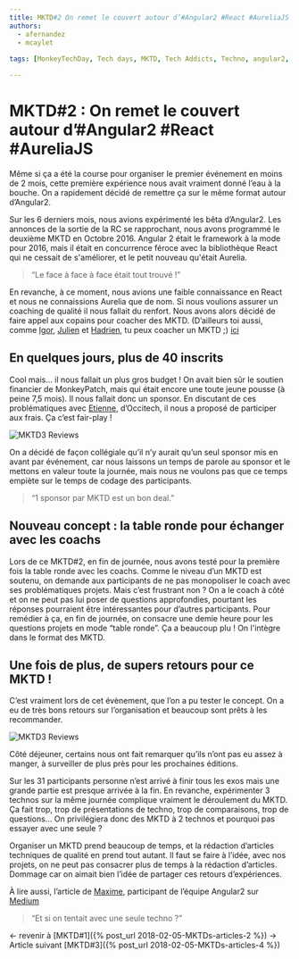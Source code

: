 ```yaml
---
title: MKTD#2 On remet le couvert autour d’#Angular2 #React #AureliaJS
authors:
  - afernandez
  - mcaylet
  
tags: [MonkeyTechDay, Tech days, MKTD, Tech Addicts, Techno, angular2, react, aureliaJS]

---
```


# MKTD#2 : On remet le couvert autour d’#Angular2 #React #AureliaJS
Même si ça a été la course pour organiser le premier événement en moins de 2 mois, cette première expérience nous avait vraiment donné l’eau à la bouche. On a rapidement décidé de remettre ça sur le même format autour d’Angular2.
<!--more-->
Sur les 6 derniers mois, nous avions expérimenté les bêta d’Angular2. Les annonces de la sortie de la RC se rapprochant, nous avons programmé le deuxième MKTD en Octobre 2016. Angular 2 était le framework à la mode pour 2016, mais il était en concurrence féroce avec la bibliothèque React qui ne cessait de s'améliorer, et le petit nouveau qu'était Aurelia.

> “Le face à face à face était tout trouvé !”

En revanche, à ce moment, nous avions une faible connaissance en React et nous ne connaissions Aurelia que de nom. Si nous voulions assurer un coaching de qualité il nous fallait du renfort. Nous avons alors décidé de faire appel aux copains pour coacher des MKTD. (D’ailleurs toi aussi, comme [Igor](https://twitter.com/ilaborie), [Julien](https://twitter.com/JulienPradet) et [Hadrien](https://twitter.com/HadrienToma), tu peux coacher un MKTD ;) [ici](https://twitter.com/MonkeyPatch_io/status/941341015474081792/photo/1)


## En quelques jours, plus de 40 inscrits
Cool mais... il nous fallait un plus gros budget ! On avait bien sûr le soutien financier de MonkeyPatch, mais qui était encore une toute jeune pousse (à peine 7,5 mois). Il nous fallait donc un sponsor. En discutant de ces problématiques avec [Etienne](https://twitter.com/MrZoule?lang=fr), d’Occitech, il nous a proposé de participer aux frais. Ça c’est fair-play !


![MKTD3 Reviews](https://lh3.googleusercontent.com/fFouK9ym3aQyiT2pNsw2RSb00AeP3CKwf-0yC6ZSxDgx9cMnHpLJOyvaX0751XzL_efCu3rEMbBZ6ft-Z9o_=w1867-h903)

On a décidé de façon collégiale qu’il n’y aurait qu’un seul sponsor mis en avant par événement, car nous laissons un temps de parole au sponsor et le mettons en valeur toute la journée, mais nous ne voulons pas que ce temps empiète sur le temps de codage des participants. 
> “1 sponsor par MKTD est un bon deal.”


## Nouveau concept : la table ronde pour échanger avec les coachs
Lors de ce MKTD#2, en fin de journée, nous avons testé pour la première fois la table ronde avec les coachs.
Comme le niveau d’un MKTD est soutenu, on demande aux participants de ne pas monopoliser le coach avec ses problématiques projets. Mais c’est frustrant non ? On a le coach à côté et on ne peut pas lui poser de questions approfondies, pourtant les réponses pourraient être intéressantes pour d’autres participants. Pour remédier à ça, en fin de journée, on consacre une demie heure pour les questions projets en mode “table ronde”.
Ça a beaucoup plu ! On l'intègre dans le format des MKTD.

## Une fois de plus, de supers retours pour ce MKTD !
C’est vraiment lors de cet évènement, que l’on a pu tester le concept. On a eu de très bons retours sur l’organisation et beaucoup sont prêts à les recommander.

![MKTD3 Reviews](https://lh6.googleusercontent.com/eMep0UfUnXQzIYw7ec2-8N31GXJD_sQ5J1ZFhShXdyDQ8UeopjTZaIDodysSNibYJxIlNpnEl2eUSNszItLP=w1867-h903)

Côté déjeuner, certains nous ont fait remarquer qu’ils n’ont pas eu assez à manger, à surveiller de plus près pour les prochaines éditions.

Sur les 31 participants personne n’est arrivé à finir tous les exos mais une grande partie est presque arrivée à la fin.
En revanche, expérimenter 3 technos sur la même journée complique vraiment le déroulement du MKTD. Ça fait trop, trop de présentations de techno, trop de comparaisons, trop de questions…
On privilégiera donc des MKTD à 2 technos et pourquoi pas essayer avec une seule ?

Organiser un MKTD prend beaucoup de temps, et la rédaction d’articles techniques de qualité en prend tout autant. ll faut se faire à l’idée, avec nos projets, on ne peut pas consacrer plus de temps à la rédaction d’articles. Dommage car on aimait bien l’idée de partager ces retours d’expériences.  

À lire aussi, l’article de [Maxime](https://twitter.com/Maxime_Pawlak), participant de l’équipe Angular2 sur [Medium](https://medium.com/@Maxime_/retour-sur-les-monkey-tech-days-02-76c39b3b94c7)


> “Et si on tentait avec une seule techno ?”

← revenir à [MKTD#1]({% post_url 2018-02-05-MKTDs-articles-2 %}) → Article suivant [MKTD#3]({% post_url 2018-02-05-MKTDs-articles-4 %})
